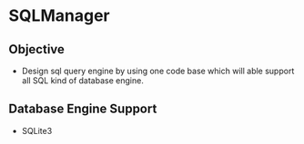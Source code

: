 # SQLManager

## Objective

- Design sql query engine by using one code base which will able support all SQL kind of database engine.

## Database Engine Support

- SQLite3
